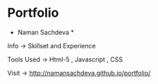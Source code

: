 # Portfolio

* Naman Sachdeva *

Info -> Skillset and Experience

Tools Used -> Html-5 , Javascript , CSS

Visit -> http://namansachdeva.github.io/portfolio/
